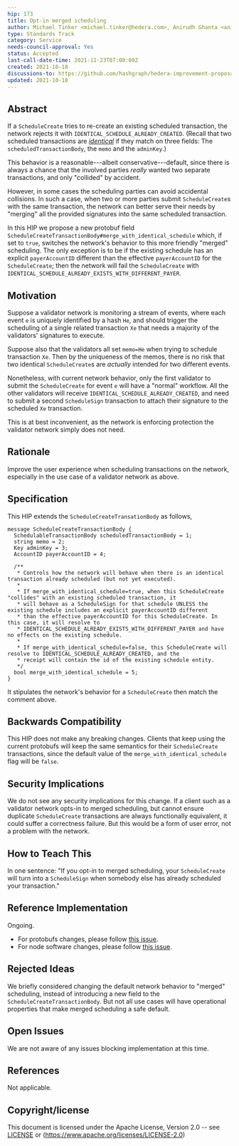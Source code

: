 ```yaml
---
hip: 173
title: Opt-in merged scheduling
author: Michael Tinker <michael.tinker@hedera.com>, Anirudh Ghanta <anirudh.ghanta@hedera.com>
type: Standards Track
category: Service
needs-council-approval: Yes
status: Accepted
last-call-date-time: 2021-11-23T07:00:00Z
created: 2021-10-18
discussions-to: https://github.com/hashgraph/hedera-improvement-proposal/discussions/172
updated: 2021-10-18
---
```


## Abstract

If a `ScheduleCreate` tries to re-create an existing scheduled transaction, the network rejects 
it with `IDENTICAL_SCHEDULE_ALREADY_CREATED`. (Recall that two scheduled transactions are 
[_identical_](https://github.com/hashgraph/hedera-services/blob/master/docs/scheduled-transactions/revised-spec.md#duplicate-creations)
if they match on three fields: The `scheduledTransactionBody`, the `memo` and the `adminKey`.)

This behavior is a reasonable---albeit conservative---default, since there is always a chance that 
the involved parties _really_ wanted two separate transactions, and only "collided" by accident.

However, in some cases the scheduling parties can avoid accidental collisions. In such a case, when 
two or more parties submit `ScheduleCreate`s with the same transaction, the network can better serve 
their needs by "merging" all the provided signatures into the same scheduled transaction.

In this HIP we propose a new protobuf field `ScheduleCreateTransactionBody#merge_with_identical_schedule`
which, if set to `true`, switches the network's behavior to this more friendly "merged" scheduling. The only 
exception is to be if the existing schedule has an explicit `payerAccountID` different than the effective
`payerAccountID` for the `ScheduleCreate`; then the network will fail the `ScheduleCreate` with
`IDENTICAL_SCHEDULE_ALREADY_EXISTS_WITH_DIFFERENT_PAYER`.

## Motivation

Suppose a validator network is monitoring a stream of events, where each event `e` is uniquely identified
by a hash `He`, and should trigger the scheduling of a single related transaction `Xe` that needs a majority 
of the validators' signatures to execute. 

Suppose also that the validators all set `memo=He` when trying to schedule transaction `Xe`. Then by the 
uniqueness of the memos, there is no risk that two identical `ScheduleCreate`s are _actually_ intended for 
two different events. 

Nonetheless, with current network behavior, only the first validator to submit the `ScheduleCreate` for 
event `e` will have a "normal" workflow. All the other validators will receive `IDENTICAL_SCHEDULE_ALREADY_CREATED`, 
and need to submit a second `ScheduleSign` transaction to attach their signature to the scheduled `Xe` transaction.

This is at best inconvenient, as the network is enforcing protection the validator network simply does not need.

## Rationale

Improve the user experience when scheduling transactions on the network, especially in the use case
of a validator network as above.

## Specification

This HIP extends the `ScheduleCreateTransationBody` as follows,
```
message ScheduleCreateTransactionBody {
  SchedulableTransactionBody scheduledTransactionBody = 1;
  string memo = 2;
  Key adminKey = 3;
  AccountID payerAccountID = 4;

  /** 
   * Controls how the network will behave when there is an identical transaction already scheduled (but not yet executed).
   * 
   * If merge_with_identical_schedule=true, when this ScheduleCreate "collides" with an existing scheduled transaction, it 
   * will behave as a ScheduleSign for that schedule UNLESS the existing schedule includes an explicit payerAccountID different 
   * than the effective payerAccountID for this ScheduleCreate. In this case, it will resolve to 
   * IDENTICAL_SCHEDULE_ALREADY_EXISTS_WITH_DIFFERENT_PAYER and have no effects on the existing schedule.
   * 
   * If merge_with_identical_schedule=false, this ScheduleCreate will resolve to IDENTICAL_SCHEDULE_ALREADY_CREATED, and the 
   * receipt will contain the id of the existing schedule entity.
   */
  bool merge_with_identical_schedule = 5;
}
```

It stipulates the network's behavior for a `ScheduleCreate` then match the comment above.

## Backwards Compatibility

This HIP does not make any breaking changes. Clients that keep using the current protobufs will 
keep the same semantics for their `ScheduleCreate` transactions, since the default value of the
`merge_with_identical_schedule` flag will be `false`.

## Security Implications

We do not see any security implications for this change. If a client such as a validator network 
opts-in to merged scheduling, but cannot ensure duplicate `ScheduleCreate` transactions are 
always functionally equivalent, it could suffer a correctness failure. But this would be a form 
of user error, not a problem with the network.

## How to Teach This

In one sentence: "If you opt-in to merged scheduling, your `ScheduleCreate` will turn into a 
`ScheduleSign` when somebody else has already scheduled your transaction."

## Reference Implementation

Ongoing.
- For protobufs changes, please follow [this issue](https://github.com/hashgraph/hedera-protobufs/pull/98).
- For node software changes, please follow [this issue](https://github.com/hashgraph/hedera-services/issues/2269).

## Rejected Ideas

We briefly considered changing the default network behavior to "merged" scheduling, instead of 
introducing a new field to the `ScheduleCreateTransactionBody`. But not all use cases will have
operational properties that make merged scheduling a safe default.

## Open Issues

We are not aware of any issues blocking implementation at this time.

## References

Not applicable.

## Copyright/license

This document is licensed under the Apache License, Version 2.0 -- see [LICENSE](../LICENSE) or (https://www.apache.org/licenses/LICENSE-2.0)
